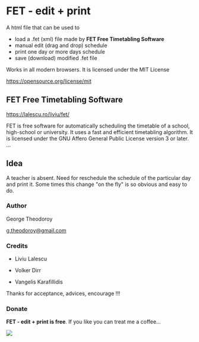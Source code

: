 # FET - edit + print

A html file that can be used to
- load a .fet (xml) file made by **FET Free Timetabling Software**
- manual edit (drag and drop) schedule
- print one day or more days schedule
- save (download) modified .fet file

Works in all modern browsers. It is licensed under the MIT License

https://opensource.org/license/mit


## FET Free Timetabling Software

https://lalescu.ro/liviu/fet/

FET is free software for automatically scheduling the timetable of a school, high-school or university. It uses a fast and efficient timetabling algorithm. It is licensed under the GNU Affero General Public License version 3 or later.
...


## Idea

A teacher is absent. Need for reschedule the schedule of the particular day and print it. Some times this change "on the fly" is so obvious and easy to do.


### Author

George Theodoroy

g.theodoroy@gmail.com

### Credits

- Liviu Lalescu

- Volker Dirr 

- Vangelis Karafillidis

Thanks for acceptance, advices, encourage !!!



### Donate

**FET - edit + print is free**. If you like you can treat me a coffee...
 
[<img src="https://www.paypalobjects.com/en_US/i/btn/btn_donateCC_LG.gif">](https://www.paypal.com/donate/?hosted_button_id=C2VEYT3GPPNY4)

